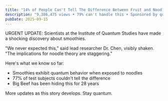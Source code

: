 ```yaml
---
title: "14% of People Can't Tell The Difference Between Fruit and Noodle"
description: "9,386,475 views • 79% can't handle this • Sponsored by quantum energy"
pubDate: 2025-09-15
---
```

URGENT UPDATE: Scientists at the Institute of Quantum Studies have made a shocking discovery about smoothies.

"We never expected this," said lead researcher Dr. Chen, visibly shaken. "The implications for noodle theory are staggering."

Here's what we know so far:
- Smoothies exhibit quantum behavior when exposed to noodles
- 77% of test subjects couldn't tell the difference
- Big Beef has been hiding this for 28 years

More updates as this story develops. Stay quantum.
